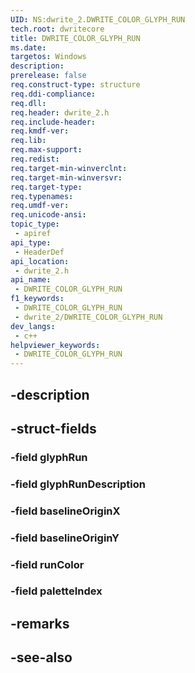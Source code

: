 ```yaml
---
UID: NS:dwrite_2.DWRITE_COLOR_GLYPH_RUN
tech.root: dwritecore
title: DWRITE_COLOR_GLYPH_RUN
ms.date: 
targetos: Windows
description: 
prerelease: false
req.construct-type: structure
req.ddi-compliance: 
req.dll: 
req.header: dwrite_2.h
req.include-header: 
req.kmdf-ver: 
req.lib: 
req.max-support: 
req.redist: 
req.target-min-winverclnt: 
req.target-min-winversvr: 
req.target-type: 
req.typenames: 
req.umdf-ver: 
req.unicode-ansi: 
topic_type:
 - apiref
api_type:
 - HeaderDef
api_location:
 - dwrite_2.h
api_name:
 - DWRITE_COLOR_GLYPH_RUN
f1_keywords:
 - DWRITE_COLOR_GLYPH_RUN
 - dwrite_2/DWRITE_COLOR_GLYPH_RUN
dev_langs:
 - c++
helpviewer_keywords:
 - DWRITE_COLOR_GLYPH_RUN
---
```


## -description

## -struct-fields

### -field glyphRun

### -field glyphRunDescription

### -field baselineOriginX

### -field baselineOriginY

### -field runColor

### -field paletteIndex

## -remarks

## -see-also


